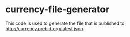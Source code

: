 # currency-file-generator

This code is used to generate the file that is published to http://currency.prebid.org/latest.json.